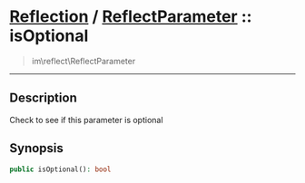 # [Reflection](reflect.md) / [ReflectParameter](reflect-ReflectParameter.md) :: isOptional
 > im\reflect\ReflectParameter
____

## Description
Check to see if this parameter is optional

## Synopsis
```php
public isOptional(): bool
```
